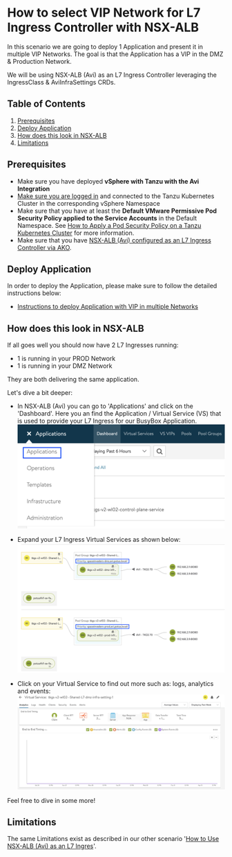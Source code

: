 # How to select VIP Network for L7 Ingress Controller with NSX-ALB

In this scenario we are going to deploy 1 Application and present it in multiple VIP Networks. The goal is that the Application has a VIP in the DMZ & Production Network.

We will be using NSX-ALB (Avi) as an L7 Ingress Controller leveraging the IngressClass & AviInfraSettings CRDs. 

## Table of Contents
1. [Prerequisites](#prerequisites)
1. [Deploy Application](#deploy-application)
1. [How does this look in NSX-ALB](#how-does-this-look-in-nsx-alb)
1. [Limitations](#limitations)

## Prerequisites
* Make sure you have deployed **vSphere with Tanzu with the Avi Integration**
* [Make sure you are logged in](How-to-Login.md) and connected to the Tanzu Kubernetes Cluster in the corresponding vSphere Namespace
* Make sure that you have at least the **Default VMware Permissive Pod Security Policy applied to the Service Accounts** in the Default Namespace. See [How to Apply a Pod Security Policy on a Tanzu Kubernetes Cluster](How-to-Apply-a-Pod-Security-Policy-on-a-Tanzu-Kubernetes-Cluster.md) for more information. 
* Make sure that you have [NSX-ALB (Avi) configured as an L7 Ingress Controller via AKO](How-to-use-NSX-ALB-(Avi)-as-an-L7-Ingress-Controller.md).

## Deploy Application

In order to deploy the Application, please make sure to follow the detailed instructions below:
* [Instructions to deploy Application with VIP in multiple Networks](../../../Example-Applications/kubernetes-example-multiple-networks-spaceinvaders/README.md)

## How does this look in NSX-ALB

If all goes well you should now have 2 L7 Ingresses running:
* 1 is running in your PROD Network
* 1 is running in your DMZ Network

They are both delivering the same application. 

Let's dive a bit deeper:

* In NSX-ALB (Avi) you can go to 'Applications' and click on the 'Dashboard'. Here you an find the Application / Virtual Service (VS) that is used to provide your L7 Ingress for our BusyBox Application. 
    ![Avi Applications](../Content/Source/Images/avi_controller_applications.png "Avi Applications")

* Expand your L7 Ingress Virtual Services as shown below:
    ![Avi Multi Ingress Explaind](../Content/Source/Images/avi_multi_ingress.png "Avi Multi Ingress Explained")
* Click on your Virtual Service to find out more such as: logs, analytics and events:
    ![Avi Multi Ingress Detail](../Content/Source/Images/avi_multi_ingress_vs_detail.png "Avi Multi Ingress Detail")

Feel free to dive in some more!

## Limitations

The same Limitations exist as described in our other scenario '[How to Use NSX-ALB (Avi) as an L7 Ingres](How-to-use-NSX-ALB-(Avi)-as-an-L7-Ingress-Controller.md#limitations)'. 
